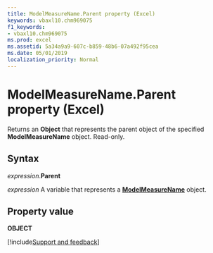 ```yaml
---
title: ModelMeasureName.Parent property (Excel)
keywords: vbaxl10.chm969075
f1_keywords:
- vbaxl10.chm969075
ms.prod: excel
ms.assetid: 5a34a9a9-607c-b859-48b6-07a492f95cea
ms.date: 05/01/2019
localization_priority: Normal
---
```



# ModelMeasureName.Parent property (Excel)

Returns an **Object** that represents the parent object of the specified **ModelMeasureName** object. Read-only.


## Syntax

_expression_.**Parent**

_expression_ A variable that represents a **[ModelMeasureName](Excel.modelmeasurename.md)** object.


## Property value

**OBJECT**



[!include[Support and feedback](~/includes/feedback-boilerplate.md)]